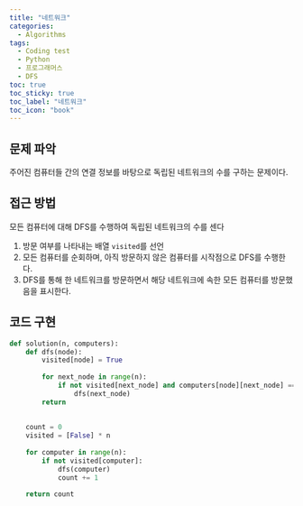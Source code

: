 ```yaml
---
title: "네트워크"
categories:
  - Algorithms
tags:
  - Coding test
  - Python
  - 프로그래머스
  - DFS
toc: true
toc_sticky: true
toc_label: "네트워크"
toc_icon: "book"
---
```


## 문제 파악
주어진 컴퓨터들 간의 연결 정보를 바탕으로 독립된 네트워크의 수를 구하는 문제이다.

[](https://school.programmers.co.kr/learn/courses/30/lessons/43162)

## 접근 방법
모든 컴퓨터에 대해 DFS를 수행하여 독립된 네트워크의 수를 센다
1. 방문 여부를 나타내는 배열 `visited`를 선언
2. 모든 컴퓨터를 순회하며, 아직 방문하지 않은 컴퓨터를 시작점으로 DFS를 수행한다.
3. DFS를 통해 한 네트워크를 방문하면서 해당 네트워크에 속한 모든 컴퓨터를 방문했음을 표시한다.

## 코드 구현

```python
def solution(n, computers):
    def dfs(node):
        visited[node] = True
        
        for next_node in range(n):
            if not visited[next_node] and computers[node][next_node] == 1:
                dfs(next_node)  
        return
    
    
    count = 0
    visited = [False] * n
    
    for computer in range(n):
        if not visited[computer]:
            dfs(computer)
            count += 1
            
    return count
```


